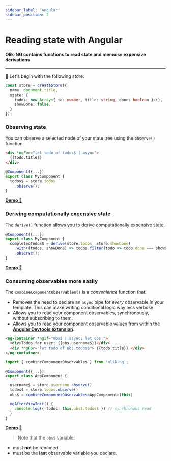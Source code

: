```yaml
---
sidebar_label: 'Angular'
sidebar_position: 2
---
```


# Reading state with Angular

#### Olik-NG contains functions to read state and memoise expensive derivations  

---

🥚 Let's begin with the following store:
```ts
const store = createStore({
  name: document.title,
  state: {
    todos: new Array<{ id: number, title: string, done: boolean }>(),
    showDone: false,
  }
});
```

### Observing state
You can observe a selected node of your state tree using the `observe()` function
```html
<div *ngFor="let todo of todos$ | async">
  {{todo.title}}
</div>
```
```ts
@Component({...})
export class MyComponent {
  todos$ = store.todos
    .observe();
}
```
[**Demo 🥚**](https://codesandbox.io/s/olik-ng-read-iwyd3?file=/src/app/app.component.ts)

### Deriving computationally expensive state
The `derive()` function allows you to derive computationally expensive state.
```ts
@Component({...})
export class MyComponent {
  completedTodos$ = derive(store.todos, store.showDone)
    .with((todos, showDone) => todos.filter(todo => todo.done === showDone))
    .observe();
}
```
[**Demo 🥚**](https://codesandbox.io/s/olik-ng-memoise-supgo?file=/src/app/app.component.ts)

### Consuming observables more easily
The `combineComponentObservables()` is a *convenience* function that:
* Removes the need to declare an `async` pipe for *every* observable in your template. This can make writing conditional logic way less verbose.
* Allows you to read your component observables, synchronously, without subscribing to them.  
* Allows you to read your component observable values from within the [**Angular Devtools extension**](https://angular.io/guide/devtools).

```html {1}
<ng-container *ngIf="obs$ | async; let obs;">
  <div>Todos for user: {{obs.username$}}</div>
  <div *ngFor="let todo of obs.todos$"> {{todo.title}} </div>
</ng-container>
```
```ts {8,11}
import { combineComponentObservables } from 'olik-ng';

@Component({...})
export class AppComponent {

  username$ = store.username.observe()
  todos$ = store.todos.observe()
  obs$ = combineComponentObservables<AppComponent>(this)

  ngAfterViewInit() {
    console.log({ todos: this.obs$.todos$ }) // synchronous read
  }
}
```
[**Demo 🥚**](https://codesandbox.io/s/olik-ng-combinecomponentobservables-trh42?file=/src/app/app.component.ts)

> Note that the `obs$` variable:
* must **not** be renamed.
* must be the **last** observable variable you declare.